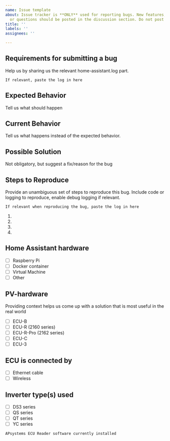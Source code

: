 ```yaml
---
name: Issue template
about: Issue tracker is **ONLY** used for reporting bugs. New features, discussions
  or questions should be posted in the discussion section. Do not post you ECU-ID !
title: ''
labels: ''
assignees: ''

---
```


## Requirements for submitting a bug
Help us by sharing us the relevant home-assistant.log part. 
```
If relevant, paste the log in here
```

## Expected Behavior
Tell us what should happen

## Current Behavior
Tell us what happens instead of the expected behavior.

## Possible Solution
Not obligatory, but suggest a fix/reason for the bug

## Steps to Reproduce
Provide an unambiguous set of steps to reproduce this bug. 
  Include code or logging to reproduce, enable debug logging if relevant.
```
If relevant when reproducing the bug, paste the log in here
```

1.
2.
3.
4.

## Home Assistant hardware

- [ ] Raspberry Pi
- [ ] Docker container
- [ ] Virtual Machine
- [ ] Other

## PV-hardware
Providing context helps us come up with a solution that is most useful in the real world

- [ ] ECU-B
- [ ] ECU-R (2160 series)
- [ ] ECU-R-Pro (2162 series)
- [ ] ECU-C
- [ ] ECU-3

## ECU is connected by
- [ ] Ethernet cable
- [ ] Wireless

## Inverter type(s) used
- [ ] DS3 series
- [ ] QS series
- [ ] QT series
- [ ] YC series

```
APsystems ECU Reader software currently installed
```
